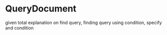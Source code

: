 # QueryDocument
given total explanation on find query, finding  query using condition, specify  and condition
